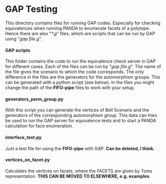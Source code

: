 # GAP Testing
This directory contains files for running GAP codes. Especially for checking equivalences when running PANDA to enumerate 
facets of a polytope. Hence there are also "_*.g_" files, which are scripts that can be run by GAP using "_gap file.g_".

#### GAP scripts
This folder contains the code to run the equivalence check server in GAP for different cases. Each of the files can be run by 
"_gap file.g_". The name of the file gives the scenario to which the code corresponds. The only difference in the files are the 
generators for the automorphism groups. This can be generated with a python script (see below).
In the files you might change the path of the **FIFO-pipe** files to work with your setup.

#### generators_perm_group.py
With this script you can generate the vertices of Bell Scenario and the generators of the corresponding automorphism group.
This data can then be used to run the GAP server for equivalence tests and to start a PANDA calculation for face enumeration.

#### interface_test.py
Just a test file for using the **FIFO-pipe** with GAP. **Can be deleted, I think.**

#### vertices_on_facet.py
Calculates the vertices on facets, where the FACETS are given by Toms representation. **THIS CAN BE MOVED TO ELSEWHERE, e.g. examples**.


